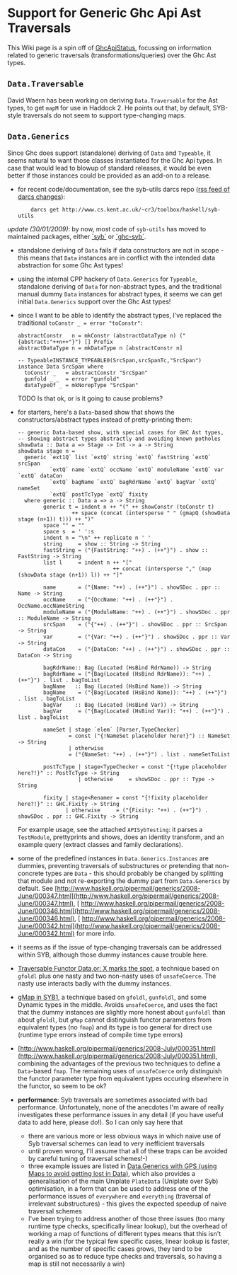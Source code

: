 # Support for Generic Ghc Api Ast Traversals


This Wiki page is a spin off of [GhcApiStatus](ghc-api-status), focussing on information related to generic traversals (transformations/queries) over the Ghc Ast types.

## `Data.Traversable`


David Waern has been working on deriving `Data.Traversable` for the Ast types, to get `mapM` for use in Haddock 2. He points out that, by default, SYB-style traversals do not seem to support type-changing maps.

## `Data.Generics`


Since Ghc does support (standalone) deriving of `Data` and `Typeable`, it seems natural to want those classes instantiated for the Ghc Api types. In case that would lead to blowup of standard releases, it would be even better if those instances could be provided as an add-on to a release.

- for recent code/documentation, see the syb-utils darcs repo ([rss feed of darcs changes](http://www.cs.kent.ac.uk/~cr3/toolbox/haskell/syb-utils/changes.xml)):

  ```wiki
      darcs get http://www.cs.kent.ac.uk/~cr3/toolbox/haskell/syb-utils
  ```

*update (30/01/2009)*: by now, most code of `syb-utils` has moved to maintained packages, either [\`syb\`](http://hackage.haskell.org/cgi-bin/hackage-scripts/package/syb) or [ \`ghc-syb\`](http://hackage.haskell.org/cgi-bin/hackage-scripts/package/ghc-syb). 

- standalone deriving of `Data` fails if data constructors are not in scope - this means that `Data` instances are in conflict with the intended data abstraction for some Ghc Ast types!

- using the internal CPP hackery of `Data.Generics` for `Typeable`, standalone deriving of `Data` for non-abstract types, and the traditional manual dummy `Data` instances for abstract types, it seems we can get initial `Data.Generics` support over the Ghc Ast types!

- since I want to be able to identify the abstract types, I've replaced the traditional `toConstr _ = error "toConstr"`:

  ```wiki
  abstractConstr   n = mkConstr (abstractDataType n) ("{abstract:"++n++"}") [] Prefix
  abstractDataType n = mkDataType n [abstractConstr n]

  -- TypeableINSTANCE_TYPEABLE0(SrcSpan,srcSpanTc,"SrcSpan")
  instance Data SrcSpan where
    toConstr _   = abstractConstr "SrcSpan"
    gunfold _ _  = error "gunfold"
    dataTypeOf _ = mkNorepType "SrcSpan"
  ```

  TODO Is that ok, or is it going to cause problems?

- for starters, here's a `Data`-based show that shows the constructors/abstract types instead of pretty-printing them:

  ```wiki
  -- generic Data-based show, with special cases for GHC Ast types,
  -- showing abstract types abstractly and avoiding known potholes
  showData :: Data a => Stage -> Int -> a -> String
  showData stage n = 
    generic `ext1Q` list `extQ` string `extQ` fastString `extQ` srcSpan 
            `extQ` name `extQ` occName `extQ` moduleName `extQ` var `extQ` dataCon
            `extQ` bagName `extQ` bagRdrName `extQ` bagVar `extQ` nameSet
            `extQ` postTcType `extQ` fixity
    where generic :: Data a => a -> String
          generic t = indent n ++ "(" ++ showConstr (toConstr t)
                   ++ space (concat (intersperse " " (gmapQ (showData stage (n+1)) t))) ++ ")"
          space "" = ""
          space s  = ' ':s
          indent n = "\n" ++ replicate n ' ' 
          string     = show :: String -> String
          fastString = ("{FastString: "++) . (++"}") . show :: FastString -> String
          list l     = indent n ++ "[" 
                                ++ concat (intersperse "," (map (showData stage (n+1)) l)) ++ "]"

          name       = ("{Name: "++) . (++"}") . showSDoc . ppr :: Name -> String
          occName    = ("{OccName: "++) . (++"}") .  OccName.occNameString 
          moduleName = ("{ModuleName: "++) . (++"}") . showSDoc . ppr :: ModuleName -> String
          srcSpan    = ("{"++) . (++"}") . showSDoc . ppr :: SrcSpan -> String
          var        = ("{Var: "++) . (++"}") . showSDoc . ppr :: Var -> String
          dataCon    = ("{DataCon: "++) . (++"}") . showSDoc . ppr :: DataCon -> String

          bagRdrName:: Bag (Located (HsBind RdrName)) -> String
          bagRdrName = ("{Bag(Located (HsBind RdrName)): "++) . (++"}") . list . bagToList 
          bagName   :: Bag (Located (HsBind Name)) -> String
          bagName    = ("{Bag(Located (HsBind Name)): "++) . (++"}") . list . bagToList 
          bagVar    :: Bag (Located (HsBind Var)) -> String
          bagVar     = ("{Bag(Located (HsBind Var)): "++) . (++"}") . list . bagToList 

          nameSet | stage `elem` [Parser,TypeChecker] 
                  = const ("{!NameSet placeholder here!}") :: NameSet -> String
                  | otherwise     
                  = ("{NameSet: "++) . (++"}") . list . nameSetToList 

          postTcType | stage<TypeChecker = const "{!type placeholder here?!}" :: PostTcType -> String
                     | otherwise     = showSDoc . ppr :: Type -> String

          fixity | stage<Renamer = const "{!fixity placeholder here?!}" :: GHC.Fixity -> String
                 | otherwise     = ("{Fixity: "++) . (++"}") . showSDoc . ppr :: GHC.Fixity -> String
  ```

  For example usage, see the attached `APISybTesting`: it parses a `TestModule`, prettyprints and shows, does an identity transform, and an example query (extract classes and family declarations).

- some of the predefined instances in `Data.Generics.Instances` are dummies, preventing traversals of substructures or pretending that non-concrete types are `Data` - this should probably be changed by splitting that module and not re-exporting the dummy part from `Data.Generics` by default. See [http://www.haskell.org/pipermail/generics/2008-June/000347.html](http://www.haskell.org/pipermail/generics/2008-June/000347.html), [ http://www.haskell.org/pipermail/generics/2008-June/000346.html](http://www.haskell.org/pipermail/generics/2008-June/000346.html), [ http://www.haskell.org/pipermail/generics/2008-June/000342.html](http://www.haskell.org/pipermail/generics/2008-June/000342.html) for more info.

- it seems as if the issue of type-changing traversals can be addressed within SYB, although those dummy instances cause trouble here.

- [Traversable Functor Data,or: X marks the spot](http://www.haskell.org/pipermail/generics/2008-June/000343.html), a technique based on `gfoldl` plus one nasty and two non-nasty uses of `unsafeCoerce`. The nasty use interacts badly with the dummy instances.

- [gMap in SYB1](http://www.haskell.org/pipermail/generics/2008-July/000349.html), a technique based on `gfoldl`, `gunfoldl`, and some Dynamic types in the middle. Avoids `unsafeCoerce`, and uses the fact that the dummy instances are slightly more honest about `gunfoldl` than about `gfoldl`, but `gMap` cannot distinguish functor parameters from equivalent types (no `fmap`) and its type is too general for direct use (runtime type errors instead of compile time type errors)

- [http://www.haskell.org/pipermail/generics/2008-July/000351.html](http://www.haskell.org/pipermail/generics/2008-July/000351.html), combining the advantages of the previous two techniques to define a `Data`-based `fmap`. The remaining uses of `unsafeCoerce` only distinguish the functor parameter type from equivalent types occuring elsewhere in the functor, so seem to be ok?

- **performance**: Syb traversals are sometimes associated with bad performance. Unfortunately, none of the anecdotes I'm aware of really investigates these performance issues in any detail (if you have useful data to add here, please do!). So I can only say here that

  - there are various more or less obvious ways in which naive use of Syb traversal schemes can lead to very inefficient traversals
  - until proven wrong, I'll assume that all of these traps can be avoided by careful tuning of traversal schemes!-)
  - three example issues are listed in [Data.Generics with GPS (using Maps to avoid getting lost in Data)](http://www.haskell.org/pipermail/generics/2008-July/000353.html), which also provides a generalisation of the main Uniplate `PlateData` (Uniplate over Syb) optimisation, in a form that can be used to address one of the performance issues of `everywhere` and `everything` (traversal of irrelevant substructures) - this gives the expected speedup of naive traversal schemes
  - I've been trying to address another of those three issues (too many runtime type checks, specifically linear lookup), but the overhead of working a map of functions of different types means that this isn't really a win (for the typical few specific cases, linear lookup is faster, and as the number of specific cases grows, they tend to be organised so as to reduce type checks and traversals, so having a map is still not necessarily a win)
